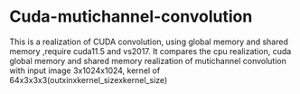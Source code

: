 # Cuda-mutichannel-convolution
 This is a realization of CUDA convolution, using global memory and shared memory
,require cuda11.5 and vs2017. It compares the cpu realization, cuda global memory and shared memory realization of mutichannel convolution with input image 3x1024x1024, kernel of 64x3x3x3(outxinxkernel_sizexkernel_size)
